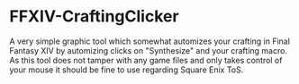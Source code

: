 # FFXIV-CraftingClicker
A very simple graphic tool which somewhat automizes your crafting in Final Fantasy XIV by automizing clicks on "Synthesize" and your crafting macro.
As this tool does not tamper with any game files and only takes control of your mouse it should be fine to use regarding Square Enix ToS.

